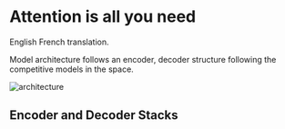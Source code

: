 # Attention is all you need

English French translation. 

Model architecture follows an encoder, decoder structure following the competitive models in the space.

![architecture](transformer_architecture.png)

## Encoder and Decoder Stacks


